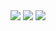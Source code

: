 <img src="https://img.shields.io/badge/HTML-E34F26?style=for-the-badge&logo=HTML&logoColor=white">
<img src="https://img.shields.io/badge/C++-00599C?style=for-the-badge&logo=C + +&logoColor=white">
<img src="https://img.shields.io/badge/Python-3776AB?style=for-the-badge&logo=Python&logoColor=white">
